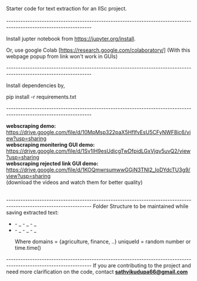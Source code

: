 Starter code for text extraction for an IISc project. <br><br>
*------------------------------------------------------------------------------------------------------------------*

Install jupter notebook from https://jupyter.org/install.

Or, use google Colab [https://research.google.com/colaboratory/] 
(With this webpage popup from link won't work in GUIs)

*------------------------------------------------------------------------------------------------------------------*

Install dependencies by,

pip install -r requirements.txt

*------------------------------------------------------------------------------------------------------------------*

<b>webscraping demo:</b> <br> https://drive.google.com/file/d/10MpMsp322paX5HfIfvEsU5CFyNWF8ic6/view?usp=sharing <br>
<b>webscraping monitering GUI demo:</b><br>  https://drive.google.com/file/d/1Sv1IH9esUdicgTwDfpidLGxVjqv5uvQ2/view?usp=sharing <br>
<b>webscraping rejected link GUI demo:</b><br> https://drive.google.com/file/d/1KOQmwrsumwwGGjN3TNI2_IoDYdcTU3g9/view?usp=sharing <br>
(download the videos and watch them for better quality)<br><br>

*------------------------------------------------------------------------------------------------------------------*
Folder Structure to be maintained while saving extracted text:
- <Domain1>
  - <topic1>_<uniqueId>
  - <topic1>_<uniqueId>
  - <topic2>_<uniqueId>

- <Domain2>
  - <topic1>_<uniqueId>
  - <topic1>_<uniqueId>
  - <topic2>_<uniqueId>

  Where 
    domains = {agriculture, finance, ..}
    uniqueId = random number or time.time()



*------------------------------------------------------------------------------------------------------------------*
If you are contributing to the project and need more clarification on the code, contact <b>sathvikudupa66@gmail.com</b>
